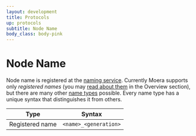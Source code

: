 ```yaml
---
layout: development
title: Protocols
up: protocols
subtitle: Node Name
body_class: body-pink
---
```


# Node Name

Node name is registered at the [naming service][1]. Currently Moera
supports only *registered names* (you may [read about them][1] in the
Overview section), but there are many other [name types][2] possible.
Every name type has a unique syntax that distinguishes it from others.

<table class="table table-bordered">
    <thead>
        <tr>
            <th>Type</th>
            <th>Syntax</th>
         </tr>
    </thead>
    <tbody>
        <tr>
            <td>Registered name</td>
            <td>
                <code>&lt;name&gt;_&lt;generation&gt;</code>
            </td>
        </tr>
    </tbody>
</table>

[1]: http://moera.org/overview/naming.html
[2]: http://moera.org/overview/cheaper-names.html

